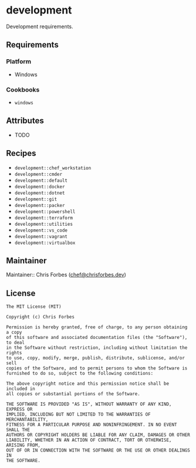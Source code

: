# development

Development requirements.

## Requirements

### Platform

- Windows

### Cookbooks

- `windows`

## Attributes

- TODO

## Recipes

- `development::chef_workstation`
- `development::cmder`
- `development::default`
- `development::docker`
- `development::dotnet`
- `development::git`
- `development::packer`
- `development::powershell`
- `development::terraform`
- `development::utilities`
- `development::vs_code`
- `development::vagrant`
- `development::virtualbox`

## Maintainer

Maintainer:: Chris Forbes ([chef@chrisforbes.dev](chef@chrisforbes.dev))

## License

```
The MIT License (MIT)

Copyright (c) Chris Forbes

Permission is hereby granted, free of charge, to any person obtaining a copy
of this software and associated documentation files (the "Software"), to deal
in the Software without restriction, including without limitation the rights
to use, copy, modify, merge, publish, distribute, sublicense, and/or sell
copies of the Software, and to permit persons to whom the Software is
furnished to do so, subject to the following conditions:

The above copyright notice and this permission notice shall be included in
all copies or substantial portions of the Software.

THE SOFTWARE IS PROVIDED "AS IS", WITHOUT WARRANTY OF ANY KIND, EXPRESS OR
IMPLIED, INCLUDING BUT NOT LIMITED TO THE WARRANTIES OF MERCHANTABILITY,
FITNESS FOR A PARTICULAR PURPOSE AND NONINFRINGEMENT. IN NO EVENT SHALL THE
AUTHORS OR COPYRIGHT HOLDERS BE LIABLE FOR ANY CLAIM, DAMAGES OR OTHER
LIABILITY, WHETHER IN AN ACTION OF CONTRACT, TORT OR OTHERWISE, ARISING FROM,
OUT OF OR IN CONNECTION WITH THE SOFTWARE OR THE USE OR OTHER DEALINGS IN
THE SOFTWARE.
```
